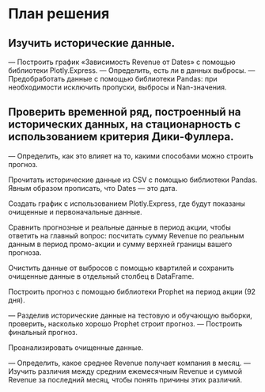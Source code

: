 # План решения



## Изучить исторические данные.

— Построить график «Зависимость Revenue от Dates» с помощью библиотеки Plotly.Express.
— Определить, есть ли в данных выбросы.
— Предобработать данные с помощью библиотеки Pandas: при необходимости исключить пропуски, выбросы и Nan-значения.

## Проверить временной ряд, построенный на исторических данных, на стационарность с использованием критерия Дики-Фуллера.

— Определить, как это влияет на то, какими способами можно строить прогноз.

Прочитать исторические данные из CSV с помощью библиотеки Pandas. Явным образом прописать, что Dates — это дата.

Создать график с использованием Plotly.Express, где будут показаны очищенные и первоначальные данные.

Сравнить прогнозные и реальные данные в период акции, чтобы ответить на главный вопрос: посчитать сумму Revenue по реальным данным в период промо-акции и сумму верхней границы вашего прогноза.

Очистить данные от выбросов с помощью квартилей и сохранить очищенные данные в отдельный столбец в DataFrame.

Построить прогноз с помощью библиотеки Prophet на период акции (92 дня).

— Разделив исторические данные на тестовую и обучающую выборки, проверить, насколько хорошо Prophet строит прогноз.
— Построить финальный прогноз.

Проанализировать очищенные данные.

— Определить, какое среднее Revenue получает компания в месяц.
— Изучить различия между средним ежемесячным Revenue и суммой Revenue за последний месяц, чтобы понять причины этих различий.
